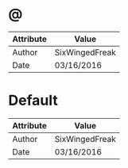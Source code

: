 # @
| Attribute | Value |
| ---  | ---     |
| Author | SixWingedFreak |
| Date | 03/16/2016 |
# Default
| Attribute | Value |
| ---  | ---     |
| Author | SixWingedFreak |
| Date | 03/16/2016 |
